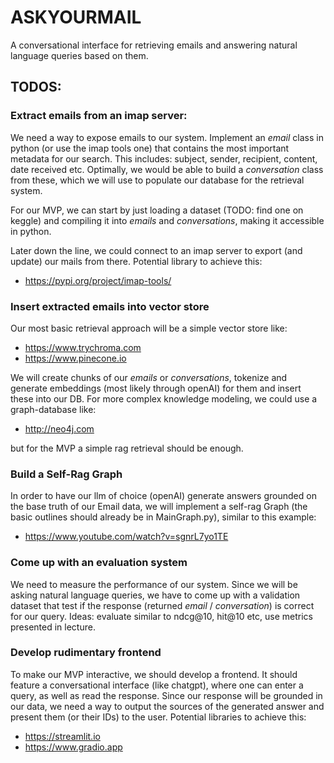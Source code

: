 # ASKYOURMAIL
A conversational interface for retrieving emails and answering natural language queries based on them.

## TODOS:
### Extract emails from an imap server:
We need a way to expose emails to our system. Implement an *email* class in python (or use the imap tools one) that contains the most important metadata for our search. This includes: subject, sender, recipient, content, date received etc. Optimally, we would be able to build a *conversation* class from these, which we will use to populate our database for the retrieval system. 

For our MVP, we can start by just loading a dataset (TODO: find one on keggle) and compiling it into *emails* and *conversations*, making it accessible in python.

Later down the line, we could connect to an imap server to export (and update) our mails from there.
Potential library to achieve this: 
- https://pypi.org/project/imap-tools/


### Insert extracted emails into vector store
Our most basic retrieval approach will be a simple vector store like: 
- https://www.trychroma.com
- https://www.pinecone.io

We will create chunks of our *emails* or *conversations*, tokenize and generate embeddings (most likely through openAI) for them and insert these into our DB. For more complex knowledge modeling, we could use a graph-database like:
- http://neo4j.com

but for the MVP a simple rag retrieval should be enough.

### Build a Self-Rag Graph
In order to have our llm of choice (openAI) generate answers grounded on the base truth of our Email data, we will implement a self-rag Graph (the basic outlines should already be in MainGraph.py), similar to this example:
- https://www.youtube.com/watch?v=sgnrL7yo1TE


### Come up with an evaluation system
We need to measure the performance of our system. Since we will be asking natural language queries, we have to come up with a validation dataset that test if the response (returned *email* / *conversation*) is correct for our query. Ideas: evaluate similar to ndcg@10, hit@10 etc, use metrics presented in lecture. 

### Develop rudimentary frontend
To make our MVP interactive, we should develop a frontend. It should feature a conversational interface (like chatgpt), where one can enter a query, as well as read the response. Since our response will be grounded in our data, we need a way to output the sources of the generated answer and present them (or their IDs) to the user.
Potential libraries to achieve this: 
- https://streamlit.io
- https://www.gradio.app